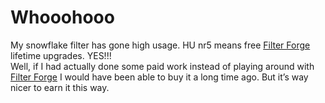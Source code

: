 <!--
  date: 2007-12-17
  modified: 2007-12-17
  slug: whooohooo
  type: post
  categories: image
  tags: Filter Forge
-->

# Whooohooo

<p>My snowflake filter has gone high usage. HU nr5 means free <a href="http://www.filterforge.com?affiliateid=200070920" target="_blank">Filter Forge</a> lifetime upgrades. YES!!!<br />
Well, if I had actually done some paid work instead of playing around with <a href="http://www.filterforge.com?affiliateid=200070920" target="_blank">Filter Forge</a> I would have been able to buy it a long time ago. But it&#8217;s way nicer to earn it this way.</p>
